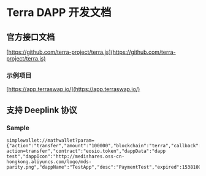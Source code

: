 # Terra DAPP 开发文档

## 官方接口文档

[https://github.com/terra-project/terra.js](https://github.com/terra-project/terra.js)

### 示例项目

[https://app.terraswap.io/](https://app.terraswap.io/)


## 支持 Deeplink 协议

### Sample

```
simplewallet://mathwallet?param={"action":"transfer","amount":"100000","blockchain":"terra","callback":"customscheme://customhost?action=transfer","contract":"eosio.token","dappData":"dapp test","dappIcon":"http://medishares.oss-cn-hongkong.aliyuncs.com/logo/mds-parity.png","dappName":"TestApp","desc":"PaymentTest","expired":1538100593,"from":"terra17lmam6zguazs5q5u6z5mmx76uj63gldnse2pdp","precision":6,"protocol":"SimpleWallet","symbol":"uluna","to":"terra1zag00ms9m3hnza8ftfs2n7zsedg74c30l2x2cy","version":"1.0"}
```

